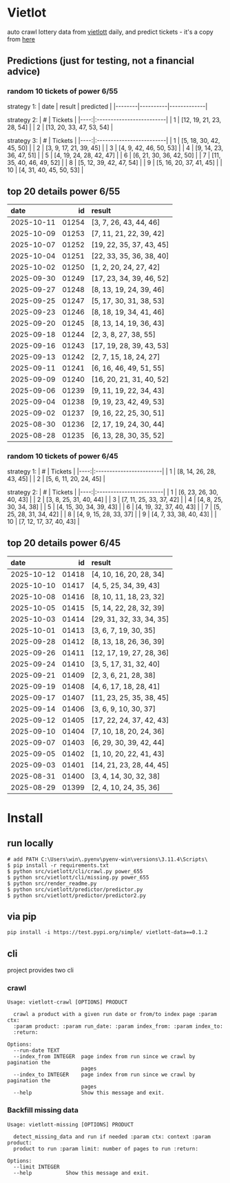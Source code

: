 # Vietlot
auto crawl lottery data from [vietlott](https://vietlott.vn) daily, and predict tickets - it's a copy from [here](https://github.com/vietvudanh/vietlott-data)
## Predictions (just for testing, not a financial advice)
### random 10 tickets of power 6/55

strategy 1:
| date   | result   | predicted   |
|--------|----------|-------------|

strategy 2:
|   # | Tickets                  |
|----:|:-------------------------|
|   1 | [12, 19, 21, 23, 28, 54] |
|   2 | [13, 20, 33, 47, 53, 54] |

strategy 3:
|   # | Tickets                  |
|----:|:-------------------------|
|   1 | [5, 18, 30, 42, 45, 50]  |
|   2 | [3, 9, 17, 21, 39, 45]   |
|   3 | [4, 9, 42, 46, 50, 53]   |
|   4 | [9, 14, 23, 36, 47, 51]  |
|   5 | [4, 19, 24, 28, 42, 47]  |
|   6 | [6, 21, 30, 36, 42, 50]  |
|   7 | [11, 35, 40, 46, 49, 52] |
|   8 | [5, 12, 39, 42, 47, 54]  |
|   9 | [5, 16, 20, 37, 41, 45]  |
|  10 | [4, 31, 40, 45, 50, 53]  |

## top 20 details power 6/55
| date       |    id | result                   |
|:-----------|------:|:-------------------------|
| 2025-10-11 | 01254 | [3, 7, 26, 43, 44, 46]   |
| 2025-10-09 | 01253 | [7, 11, 21, 22, 39, 42]  |
| 2025-10-07 | 01252 | [19, 22, 35, 37, 43, 45] |
| 2025-10-04 | 01251 | [22, 33, 35, 36, 38, 40] |
| 2025-10-02 | 01250 | [1, 2, 20, 24, 27, 42]   |
| 2025-09-30 | 01249 | [17, 23, 34, 39, 46, 52] |
| 2025-09-27 | 01248 | [8, 13, 19, 24, 39, 46]  |
| 2025-09-25 | 01247 | [5, 17, 30, 31, 38, 53]  |
| 2025-09-23 | 01246 | [8, 18, 19, 34, 41, 46]  |
| 2025-09-20 | 01245 | [8, 13, 14, 19, 36, 43]  |
| 2025-09-18 | 01244 | [2, 3, 8, 27, 38, 55]    |
| 2025-09-16 | 01243 | [17, 19, 28, 39, 43, 53] |
| 2025-09-13 | 01242 | [2, 7, 15, 18, 24, 27]   |
| 2025-09-11 | 01241 | [6, 16, 46, 49, 51, 55]  |
| 2025-09-09 | 01240 | [16, 20, 21, 31, 40, 52] |
| 2025-09-06 | 01239 | [9, 11, 19, 22, 34, 43]  |
| 2025-09-04 | 01238 | [9, 19, 23, 42, 49, 53]  |
| 2025-09-02 | 01237 | [9, 16, 22, 25, 30, 51]  |
| 2025-08-30 | 01236 | [2, 17, 19, 24, 30, 44]  |
| 2025-08-28 | 01235 | [6, 13, 28, 30, 35, 52]  |

### random 10 tickets of power 6/45

strategy 1:
|   # | Tickets                 |
|----:|:------------------------|
|   1 | [8, 14, 26, 28, 43, 45] |
|   2 | [5, 6, 11, 20, 24, 45]  |

strategy 2:
|   # | Tickets                 |
|----:|:------------------------|
|   1 | [6, 23, 26, 30, 40, 43] |
|   2 | [3, 8, 25, 31, 40, 44]  |
|   3 | [7, 11, 25, 33, 37, 42] |
|   4 | [4, 8, 25, 30, 34, 38]  |
|   5 | [4, 15, 30, 34, 39, 43] |
|   6 | [4, 19, 32, 37, 40, 43] |
|   7 | [5, 25, 28, 31, 34, 42] |
|   8 | [4, 9, 15, 28, 33, 37]  |
|   9 | [4, 7, 33, 38, 40, 43]  |
|  10 | [7, 12, 17, 37, 40, 43] |

## top 20 details power 6/45
| date       |    id | result                   |
|:-----------|------:|:-------------------------|
| 2025-10-12 | 01418 | [4, 10, 16, 20, 28, 34]  |
| 2025-10-10 | 01417 | [4, 5, 25, 34, 39, 43]   |
| 2025-10-08 | 01416 | [8, 10, 11, 18, 23, 32]  |
| 2025-10-05 | 01415 | [5, 14, 22, 28, 32, 39]  |
| 2025-10-03 | 01414 | [29, 31, 32, 33, 34, 35] |
| 2025-10-01 | 01413 | [3, 6, 7, 19, 30, 35]    |
| 2025-09-28 | 01412 | [8, 13, 18, 26, 36, 39]  |
| 2025-09-26 | 01411 | [12, 17, 19, 27, 28, 36] |
| 2025-09-24 | 01410 | [3, 5, 17, 31, 32, 40]   |
| 2025-09-21 | 01409 | [2, 3, 6, 21, 28, 38]    |
| 2025-09-19 | 01408 | [4, 6, 17, 18, 28, 41]   |
| 2025-09-17 | 01407 | [11, 23, 25, 35, 38, 45] |
| 2025-09-14 | 01406 | [3, 6, 9, 10, 30, 37]    |
| 2025-09-12 | 01405 | [17, 22, 24, 37, 42, 43] |
| 2025-09-10 | 01404 | [7, 10, 18, 20, 24, 36]  |
| 2025-09-07 | 01403 | [6, 29, 30, 39, 42, 44]  |
| 2025-09-05 | 01402 | [1, 10, 20, 22, 41, 43]  |
| 2025-09-03 | 01401 | [14, 21, 23, 28, 44, 45] |
| 2025-08-31 | 01400 | [3, 4, 14, 30, 32, 38]   |
| 2025-08-29 | 01399 | [2, 4, 10, 24, 35, 36]   |

<!---
stats 6/55 all time - stats.to_markdown(index=False)
stats 6/55 -15d - stats_15d.to_markdown(index=False)
stats 6/55 -30d - stats_30d.to_markdown(index=False)
stats 6/55 -60d - stats_60d.to_markdown(index=False)
stats 6/55 -90d - stats_90d.to_markdown(index=False)
-->

# Install
 
## run locally

```shell
# add PATH C:\Users\win\.pyenv\pyenv-win\versions\3.11.4\Scripts\
$ pip install -r requirements.txt
$ python src/vietlott/cli/crawl.py power_655
$ python src/vietlott/cli/missing.py power_655
$ python src/render_readme.py
$ python src/vietlott/predictor/predictor.py
$ python src/vietlott/predictor/predictor2.py
```
 
## via pip

```shell
pip install -i https://test.pypi.org/simple/ vietlott-data==0.1.2
```

## cli
project provides two cli

### crawl
```shell
Usage: vietlott-crawl [OPTIONS] PRODUCT

  crawl a product with a given run date or from/to index page :param ctx:
  :param product: :param run_date: :param index_from: :param index_to:
  :return:

Options:
  --run-date TEXT
  --index_from INTEGER  page index from run since we crawl by pagination the
                        pages
  --index_to INTEGER    page index from run since we crawl by pagination the
                        pages
  --help                Show this message and exit.
```

### Backfill missing data

```shell
Usage: vietlott-missing [OPTIONS] PRODUCT

  detect_missing_data and run if needed :param ctx: context :param product:
  product to run :param limit: number of pages to run :return:

Options:
  --limit INTEGER
  --help           Show this message and exit.
```

